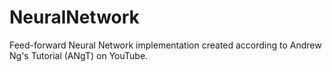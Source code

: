 # NeuralNetwork
Feed-forward Neural Network implementation created according to Andrew Ng's Tutorial (ANgT) on YouTube.
